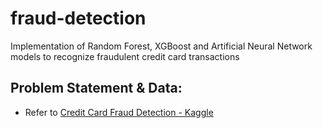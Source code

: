 # fraud-detection
Implementation of Random Forest, XGBoost and Artificial Neural Network models to recognize fraudulent credit card transactions

## Problem Statement & Data:
* Refer to [Credit Card Fraud Detection - Kaggle](https://www.kaggle.com/mlg-ulb/creditcardfraud)
